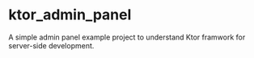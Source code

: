 # ktor_admin_panel
A simple admin panel example project to understand Ktor framwork for server-side development.
